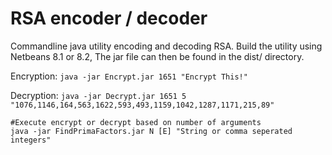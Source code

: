 # RSA encoder / decoder
Commandline java utility encoding and decoding RSA. Build the utility using Netbeans 8.1 or 8.2, The jar file can then be found in the dist/ directory.

Encryption:
`java -jar Encrypt.jar 1651 "Encrypt This!"`

Decryption:
`java -jar Decrypt.jar 1651 5 "1076,1146,164,563,1622,593,493,1159,1042,1287,1171,215,89"`

```
#Execute encrypt or decrypt based on number of arguments
java -jar FindPrimaFactors.jar N [E] "String or comma seperated integers"
```
